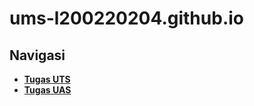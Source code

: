 # ums-l200220204.github.io


## Navigasi

- **[Tugas UTS](https://ums-l200220204.github.io/tugas_ipsd_uts.py)**
- **[Tugas UAS](https://ums-l200220204.github.io/laporan.html)**
